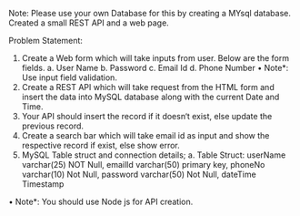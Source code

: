 
Note:
Please use your own Database for this by creating a MYsql database.
Created a small REST API and a web page. 

Problem Statement:
1. Create a Web form which will take inputs from user. Below are the form fields.
a. User Name
b. Password
c. Email Id
d. Phone Number
• Note*: Use input field validation.
2. Create a REST API which will take request from the HTML form and insert the data into MySQL
database along with the current Date and Time.
3. Your API should insert the record if it doesn‘t exist, else update the previous record.
4. Create a search bar which will take email id as input and show the respective record if exist,
else show error.
5. MySQL Table struct and connection details;
a. Table Struct:
userName varchar(25) NOT Null,
emailId varchar(50) primary key,
phoneNo varchar(10) Not Null,
password varchar(50) Not Null,
dateTime Timestamp

• Note*: You should use Node js for API creation.
